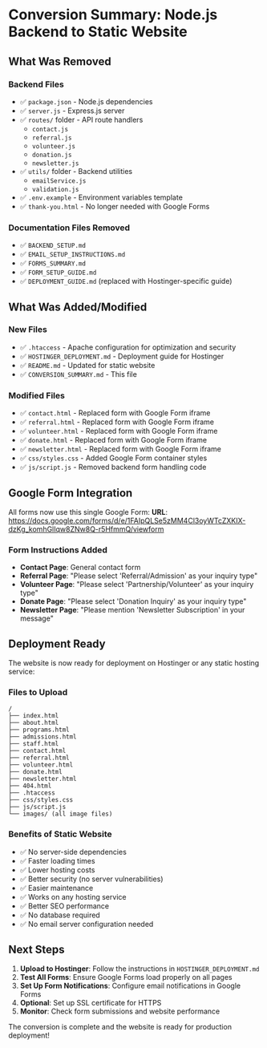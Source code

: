 # Conversion Summary: Node.js Backend to Static Website

## What Was Removed

### Backend Files
- ✅ `package.json` - Node.js dependencies
- ✅ `server.js` - Express.js server
- ✅ `routes/` folder - API route handlers
  - `contact.js`
  - `referral.js`
  - `volunteer.js`
  - `donation.js`
  - `newsletter.js`
- ✅ `utils/` folder - Backend utilities
  - `emailService.js`
  - `validation.js`
- ✅ `.env.example` - Environment variables template
- ✅ `thank-you.html` - No longer needed with Google Forms

### Documentation Files Removed
- ✅ `BACKEND_SETUP.md`
- ✅ `EMAIL_SETUP_INSTRUCTIONS.md`
- ✅ `FORMS_SUMMARY.md`
- ✅ `FORM_SETUP_GUIDE.md`
- ✅ `DEPLOYMENT_GUIDE.md` (replaced with Hostinger-specific guide)

## What Was Added/Modified

### New Files
- ✅ `.htaccess` - Apache configuration for optimization and security
- ✅ `HOSTINGER_DEPLOYMENT.md` - Deployment guide for Hostinger
- ✅ `README.md` - Updated for static website
- ✅ `CONVERSION_SUMMARY.md` - This file

### Modified Files
- ✅ `contact.html` - Replaced form with Google Form iframe
- ✅ `referral.html` - Replaced form with Google Form iframe
- ✅ `volunteer.html` - Replaced form with Google Form iframe
- ✅ `donate.html` - Replaced form with Google Form iframe
- ✅ `newsletter.html` - Replaced form with Google Form iframe
- ✅ `css/styles.css` - Added Google Form container styles
- ✅ `js/script.js` - Removed backend form handling code

## Google Form Integration

All forms now use this single Google Form:
**URL**: https://docs.google.com/forms/d/e/1FAIpQLSe5zMM4Cl3oyWTcZXKIX-dzKg_komhGlIqw8ZNw8Q-r5HfmmQ/viewform

### Form Instructions Added
- **Contact Page**: General contact form
- **Referral Page**: "Please select 'Referral/Admission' as your inquiry type"
- **Volunteer Page**: "Please select 'Partnership/Volunteer' as your inquiry type"
- **Donate Page**: "Please select 'Donation Inquiry' as your inquiry type"
- **Newsletter Page**: "Please mention 'Newsletter Subscription' in your message"

## Deployment Ready

The website is now ready for deployment on Hostinger or any static hosting service:

### Files to Upload
```
/
├── index.html
├── about.html
├── programs.html
├── admissions.html
├── staff.html
├── contact.html
├── referral.html
├── volunteer.html
├── donate.html
├── newsletter.html
├── 404.html
├── .htaccess
├── css/styles.css
├── js/script.js
└── images/ (all image files)
```

### Benefits of Static Website
- ✅ No server-side dependencies
- ✅ Faster loading times
- ✅ Lower hosting costs
- ✅ Better security (no server vulnerabilities)
- ✅ Easier maintenance
- ✅ Works on any hosting service
- ✅ Better SEO performance
- ✅ No database required
- ✅ No email server configuration needed

## Next Steps

1. **Upload to Hostinger**: Follow the instructions in `HOSTINGER_DEPLOYMENT.md`
2. **Test All Forms**: Ensure Google Forms load properly on all pages
3. **Set Up Form Notifications**: Configure email notifications in Google Forms
4. **Optional**: Set up SSL certificate for HTTPS
5. **Monitor**: Check form submissions and website performance

The conversion is complete and the website is ready for production deployment!